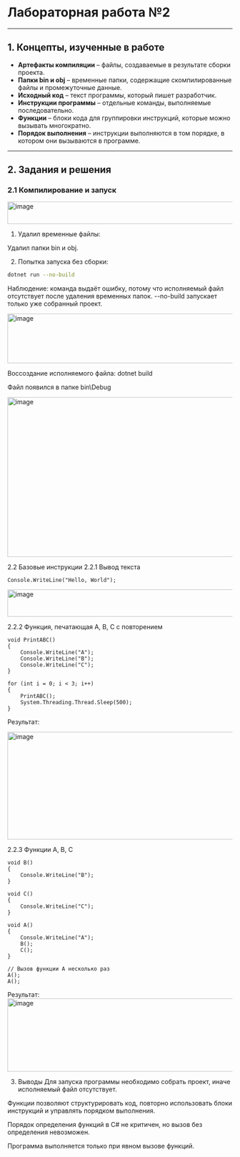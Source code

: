 # Лабораторная работа №2  
---

## 1. Концепты, изученные в работе
- **Артефакты компиляции** – файлы, создаваемые в результате сборки проекта.  
- **Папки bin и obj** – временные папки, содержащие скомпилированные файлы и промежуточные данные.  
- **Исходный код** – текст программы, который пишет разработчик.  
- **Инструкции программы** – отдельные команды, выполняемые последовательно.  
- **Функции** – блоки кода для группировки инструкций, которые можно вызывать многократно.  
- **Порядок выполнения** – инструкции выполняются в том порядке, в котором они вызываются в программе.

---

## 2. Задания и решения

### 2.1 Компилирование и запуск

<img width="798" height="50" alt="image" src="https://github.com/user-attachments/assets/214576e1-3f09-4807-83c9-2177c1641fa5" />

1. Удалил временные файлы:

Удалил папки bin и obj.

2. Попытка запуска без сборки:

```bash
dotnet run --no-build
```
Наблюдение: команда выдаёт ошибку, потому что исполняемый файл отсутствует после удаления временных папок. --no-build запускает только уже собранный проект.

<img width="1455" height="111" alt="image" src="https://github.com/user-attachments/assets/3e7303e4-018a-42a4-ae1f-c5bdbef990df" />

Воссоздание исполняемого файла:
dotnet build

Файл появился в папке bin\Debug

<img width="851" height="358" alt="image" src="https://github.com/user-attachments/assets/24c4c160-8e58-449c-ae6b-54cc0b4a7705" />

2.2 Базовые инструкции
2.2.1 Вывод текста

```
Console.WriteLine("Hello, World");
```
<img width="611" height="61" alt="image" src="https://github.com/user-attachments/assets/34a39c25-7e84-47ef-a86b-43276b304ed3" />

2.2.2 Функция, печатающая A, B, C с повторением

```
void PrintABC()
{
    Console.WriteLine("A");
    Console.WriteLine("B");
    Console.WriteLine("C");
}

for (int i = 0; i < 3; i++)
{
    PrintABC();
    System.Threading.Thread.Sleep(500);
}
```
Результат:

<img width="659" height="241" alt="image" src="https://github.com/user-attachments/assets/e42c4a4c-d4fc-4745-a02e-c2a8253510df" />

2.2.3 Функции A, B, C
```
void B()
{
    Console.WriteLine("B");
}

void C()
{
    Console.WriteLine("C");
}

void A()
{
    Console.WriteLine("A");
    B();
    C();
}

// Вызов функции A несколько раз
A();
A();

```

Результат:
<img width="657" height="164" alt="image" src="https://github.com/user-attachments/assets/81a0f71f-a61f-43b9-a9d0-23c6b2998ed6" />


3. Выводы
Для запуска программы необходимо собрать проект, иначе исполняемый файл отсутствует.

Функции позволяют структурировать код, повторно использовать блоки инструкций и управлять порядком выполнения.

Порядок определения функций в C# не критичен, но вызов без определения невозможен.

Программа выполняется только при явном вызове функций.
